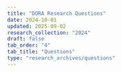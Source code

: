 ```yaml
---
title: "DORA Research Questions"
date: 2024-10-01
updated: 2025-09-02
research_collection: "2024"
draft: false
tab_order: "4"
tab_title: "Questions"
type: "research_archives/questions"
---
```

